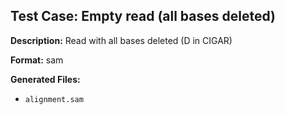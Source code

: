 ## Test Case: Empty read (all bases deleted)

**Description:** Read with all bases deleted (D in CIGAR)

**Format:** sam

**Generated Files:**
- `alignment.sam`
